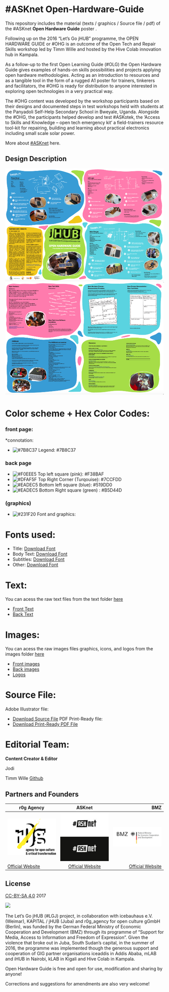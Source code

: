 # #ASKnet Open-Hardware-Guide

This repository includes the material (texts / graphics / Source file / pdf) of the #ASKnet __Open Hardware Guide__ poster .

Following up on the 2016 “Let’s Go jHUB” programme, the OPEN HARDWARE GUIDE or #OHG is an outcome of the Open Tech and Repair Skills workshop led by Timm Wille and hosted by the Hive Colab innovation hub in Kampala.

As a follow-up to the first Open Learning Guide (#OLG) the Open Hardware Guide gives examples of hands-on skills possibilities and projects applying open hardware methodologies. Acting as an introduction to resources and as a tangible tool in the form of a rugged A1 poster for trainers, tinkerers and facilitators, the #OHG is ready for distribution to anyone interested in exploring open technologies in a very practical way.

The #OHG content was developed by the workshop participants based on their designs and documented steps in test workshops held with students at the Panyadoli Self-Help Secondary School in Bweyale, Uganda. Alongside the #OHG, the participants helped develop and test #ASKotek, the ‘Access to Skills and Knowledge – open tech emergency kit‘ a field-trainers resource tool-kit for repairing, building and learning about practical electronics including small scale solar power.

More about [#ASKnet](https://www.weareasknet.org/) here.

## Design Description

![Open Hardware Guide front page](OHG-front.png)
![Open Hardware Guide back page](OHG-back.png)


# **Color scheme + Hex Color Codes:**

###  front page: 
*connotation:

* ![#7B8C37](color-codes/7B8C37.png) Legend: #7B8C37 

###  back page

* ![#F0EEE5](color-codes/F38BAF.png=50x50) Top left square (pink): #F38BAF 
* ![#DFAF5F](color-codes/7CCFDD.png=50x50) Top Right Corner (Turqouise): #7CCFDD
* ![#EADEC5](color-codes/519DD0.png=50x50) Bottom left square (blue): #519DD0 
* ![#EADEC5](color-codes/B5D44D.png=50x50) Bottom Right square (green) : #B5D44D

### (graphics)

* ![#231F20](color-codes/231F20.png) Font and graphics: 

# **Fonts used:**

* Title:       [Download Font](https://www.dfonts.org/fonts/bearbone-sans/)
* Body Text:     [Download Font](https://fonts.google.com/specimen/Source+Sans+Pro/)
* Subtitles:   [Download Font](https://ifonts.xyz/travel-font.html)
* Other:   [Download Font](https://allbestfonts.com/drusticdialy/)

# **Text:**

You can acess the raw text files from the text folder [here](#)

* [Front Text](text/text-OHG-front.txt)
* [Back Text](text/text-OHG-back.txt)


# **Images:**

You can acess the raw images files graphics, icons, and logos from the images folder [here](https://github.com/opencultureagency/Open-Documentation-Guide/tree/master/images)

* [Front images](https://github.com/opencultureagency/Open-Documentation-Guide/tree/master/images/front)
* [Back images](https://github.com/opencultureagency/Open-Documentation-Guide/tree/master/images/back)
* [Logos](https://github.com/opencultureagency/Open-Documentation-Guide/tree/master/images/logos)

# **Source File:**

Adobe Illustrator file:
* [Download Source File](https://cloud.openculture.agency/index.php/s/Dp577rPHnMobQ9m)
PDF Print-Ready file:
* [Download Print-Ready PDF File](https://cloud.openculture.agency/index.php/s/dy2ZZWA39mzPGiS)


# **Editorial Team:**
**Content Creator & Editor**

Jodi

Timm Wille [Github](https://github.com/timmwille/)

## Partners and Founders


| r0g Agency |      ASKnet      |  BMZ |
|----------|:-------------:|------:|
| [![r0g Logo](images/logos/r0g-logo-new-2021.png)](https://openculture.agency/)| [![#ASKnet Logo](images/logos/asknet-logo.png)](https://github.com/ASKnet-Open-Training)| [![#ASKnet Logo](images/logos/bmz-logo.png)](https://www.bmz.de/en/) |
| [Official Website](https://openculture.agency/) | [Official Website](https://github.com/ASKnet-Open-Training) | [Official Website](https://www.bmz.de/en/) |

## License
[CC-BY-SA 4.0](LICENSE.md) 2017

![](/qrcode-OpenDocumentationGuide-GitHub.svg)


The Let’s Go jHUB (#LGJ) project, in collaboration with icebauhaus e.V. (Weimar), KAPITAL / jHUB (Juba) and r0g_agency for open culture gGmbH (Berlin), was funded by the German Federal Ministry of Economic Cooperation and Development (BMZ) through its programme of “Support for Media, Access to Information and Freedom of Expression”. Given the violence that broke out in Juba, South Sudan’s capital, in the summer of 2016, the programme was implemented though the generous support and cooperation of GIG partner organisations iceaddis in Addis Ababa, mLAB and iHUB in Nairobi, kLAB in Kigali and Hive Colab in Kampala.


Open Hardware Guide is free and open for use, modification and sharing by anyone!


Corrections and suggestions for amendments are also very welcome!
